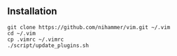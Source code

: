 ## Installation

```
git clone https://github.com/nihammer/vim.git ~/.vim
cd ~/.vim
cp .vimrc ~/.vimrc
./script/update_plugins.sh
```
